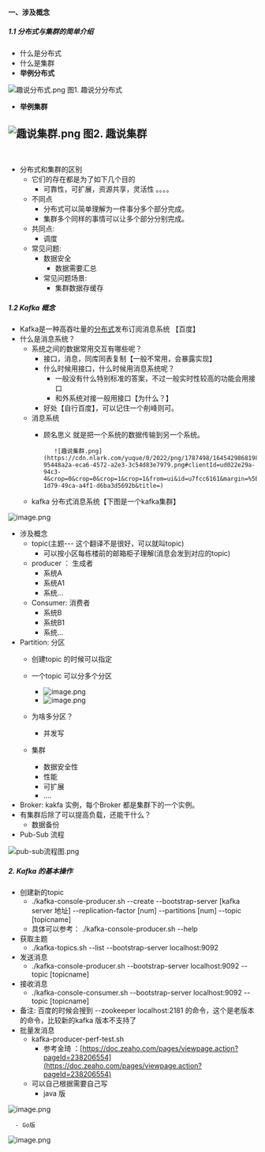#### 一、涉及概念
##### 1.1 分布式与集群的简单介绍

- 什么是分布式
- 什么是集群
- **举例分布式**

![趣说分布式.png](https://cdn.nlark.com/yuque/0/2022/png/1787498/1645425295795-c3dca7ac-d9b1-41d1-9f67-b1f8c66e0b44.png#clientId=u676c449f-7fed-4&crop=0&crop=0&crop=1&crop=1&from=ui&id=uca375730&margin=%5Bobject%20Object%5D&name=%E8%B6%A3%E8%AF%B4%E5%88%86%E5%B8%83%E5%BC%8F.png&originHeight=321&originWidth=531&originalType=binary&ratio=1&rotation=0&showTitle=false&size=13546&status=done&style=none&taskId=u065c9124-794a-4918-b4e4-c52795759cb&title=)
                                  图1. 趣说分分布式

- **举例集群**

![趣说集群.png](https://cdn.nlark.com/yuque/0/2022/png/1787498/1645425788282-4bc5ce2f-664c-4c5e-b0ca-a4f71ecc6b56.png#clientId=u676c449f-7fed-4&crop=0&crop=0&crop=1&crop=1&from=ui&id=ud996e345&margin=%5Bobject%20Object%5D&name=%E8%B6%A3%E8%AF%B4%E9%9B%86%E7%BE%A4.png&originHeight=321&originWidth=531&originalType=binary&ratio=1&rotation=0&showTitle=false&size=14215&status=done&style=none&taskId=ue6a8ea34-459d-4c90-bd65-34e07c4a314&title=)
                                      图2. 趣说集群
-
​


- 分布式和集群的区别
   - 它们的存在都是为了如下几个目的
      - 可靠性，可扩展，资源共享，灵活性 。。。。
   - 不同点
      - 分布式可以简单理解为一件事分多个部分完成。
      - 集群多个同样的事情可以让多个部分分别完成。
   - 共同点:
      - 调度
   - 常见问题:
      - 数据安全
         - 数据需要汇总
      - 常见问题场景:
         - 集群数据存缓存



##### 1.2 Kafka 概念

- Kafka是一种高吞吐量的[分布式](https://baike.baidu.com/item/%E5%88%86%E5%B8%83%E5%BC%8F/19276232)发布订阅消息系统 【百度】
- 什么是消息系统？
   - 系统之间的数据常用交互有哪些呢？
      - 接口，消息，同库同表复制【一般不常用，会暴露实现】
      - 什么时候用接口，什么时候用消息系统呢？
         - 一般没有什么特别标准的答案，不过一般实时性较高的功能会用接口
         - 和外系统对接一般用接口【为什么？】
      - 好处【自行百度】，可以记住一个削峰则可。
   - 消息系统
      - 顾名思义 就是把一个系统的数据传输到另一个系统。

               ![趣说集群.png](https://cdn.nlark.com/yuque/0/2022/png/1787498/1645429868198-95448a2a-eca6-4572-a2e3-3c54d83e7979.png#clientId=ud022e29a-94c3-4&crop=0&crop=0&crop=1&crop=1&from=ui&id=u7fcc6161&margin=%5Bobject%20Object%5D&name=%E8%B6%A3%E8%AF%B4%E9%9B%86%E7%BE%A4.png&originHeight=172&originWidth=322&originalType=binary&ratio=1&rotation=0&showTitle=false&size=7448&status=done&style=shadow&taskId=u05b8e959-1d79-49ca-a4f1-d6ba3d5692b&title=)




   - kafka 分布式消息系统【下图是一个kafka集群】

![image.png](https://cdn.nlark.com/yuque/0/2022/png/1787498/1645431197857-551ae457-1b5b-47ea-9984-e53c6a22b072.png#clientId=ucea8df70-f3c9-4&crop=0&crop=0&crop=1&crop=1&from=paste&id=ueb3b31b2&margin=%5Bobject%20Object%5D&name=image.png&originHeight=303&originWidth=600&originalType=url&ratio=1&rotation=0&showTitle=false&size=166261&status=done&style=none&taskId=u116ef342-8b5a-42b2-84e2-76aac7400d2&title=)

   - 涉及概念
      - topic(主题--- 这个翻译不是很好，可以就叫topic)
         - 可以按小区每栋楼前的邮箱柜子理解(消息会发到对应的topic)
      - producer ： 生成者
         - 系统A
         - 系统A1
         - 系统...
      - Consumer:   消费者
         - 系统B
         - 系统B1
         - 系统...
   - Partition: 分区
      - 创建topic 的时候可以指定
      - 一个topic 可以分多个分区
         - ![image.png](https://cdn.nlark.com/yuque/0/2022/png/1787498/1645438234486-027b14bd-9341-4ed3-8cc3-32f65a380e98.png#clientId=uac40f092-f251-4&crop=0&crop=0&crop=1&crop=1&from=paste&height=241&id=u08dc0f12&margin=%5Bobject%20Object%5D&name=image.png&originHeight=241&originWidth=625&originalType=binary&ratio=1&rotation=0&showTitle=false&size=23815&status=done&style=none&taskId=ub9514c2c-4151-447c-9c0d-47f4d248510&title=&width=625)
         - ![image.png](https://cdn.nlark.com/yuque/0/2022/png/1787498/1645438326244-138c59ee-8b51-429d-86b5-96e9b764f93f.png#clientId=uac40f092-f251-4&crop=0&crop=0&crop=1&crop=1&from=paste&height=201&id=u0606b6cd&margin=%5Bobject%20Object%5D&name=image.png&originHeight=201&originWidth=656&originalType=binary&ratio=1&rotation=0&showTitle=false&size=16612&status=done&style=none&taskId=u476a42dd-894d-48c0-aebf-2f31f2e1394&title=&width=656)

        

      - 为啥多分区？
         - 并发写
      - 集群
         - 数据安全性
         - 性能
         - 可扩展
         -  ....
   - Broker:  kakfa 实例，每个Broker 都是集群下的一个实例。
   - 有集群后除了可以提高负载，还能干什么？
      - 数据备份
   - Pub-Sub 流程

![pub-sub流程图.png](https://cdn.nlark.com/yuque/0/2022/png/1787498/1645510598066-011a02bf-2150-45e7-82a2-4820f81f0c5f.png#clientId=u2d45502e-9173-4&crop=0&crop=0&crop=1&crop=1&from=ui&id=u1038bedb&margin=%5Bobject%20Object%5D&name=pub-sub%E6%B5%81%E7%A8%8B%E5%9B%BE.png&originHeight=291&originWidth=511&originalType=binary&ratio=1&rotation=0&showTitle=false&size=22827&status=done&taskId=ud04ef70e-21fc-4a80-bf83-4eed30ebcdf&title=)


##### 2. Kafka 的基本操作


-  创建新的topic
   -  ./kafka-console-producer.sh --create --bootstrap-server [kafka server 地址]  --replication-factor [num]  --partitions [num] --topic [topicname]
   - 具体可以参考： ./kafka-console-producer.sh --help
- 获取主题
   - ./kafka-topics.sh --list --bootstrap-server localhost:9092
- 发送消息
   - ./kafka-console-producer.sh --bootstrap-server localhost:9092 --topic [topicname] 
- 接收消息
   - ./kafka-console-consumer.sh --bootstrap-server localhost:9092 --topic [topicname]
- 备注: 百度的时候会搜到 --zookeeper localhost:2181 的命令，这个是老版本的命令，比较新的kafka 版本不支持了
- 批量发消息
   - kafka-producer-perf-test.sh
      - 参考金琦 ：[https://doc.zeaho.com/pages/viewpage.action?pageId=238206554](https://doc.zeaho.com/pages/viewpage.action?pageId=238206554)
   - 可以自己根据需要自己写
      - java 版

![image.png](https://cdn.nlark.com/yuque/0/2022/png/1787498/1645527053388-994abbb8-263b-4f16-834d-c1a0c1af3821.png#clientId=u2d45502e-9173-4&crop=0&crop=0&crop=1&crop=1&from=paste&height=631&id=uf47bf7c1&margin=%5Bobject%20Object%5D&name=image.png&originHeight=631&originWidth=1054&originalType=binary&ratio=1&rotation=0&showTitle=false&size=72400&status=done&style=stroke&taskId=u23bfbb3e-06d4-4000-ace1-2a30e23c772&title=&width=1054)
​


      - Go版

![image.png](https://cdn.nlark.com/yuque/0/2022/png/1787498/1645527106059-fc521afa-f38b-44d1-870b-9447538bda76.png#clientId=u2d45502e-9173-4&crop=0&crop=0&crop=1&crop=1&from=paste&height=591&id=u3bb56320&margin=%5Bobject%20Object%5D&name=image.png&originHeight=591&originWidth=966&originalType=binary&ratio=1&rotation=0&showTitle=false&size=95631&status=done&style=stroke&taskId=u8c18a7d7-fd19-4bde-b16f-21ce4b030b3&title=&width=966)


​

